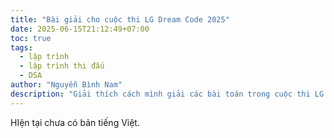 ```yaml
---
title: "Bài giải cho cuộc thi LG Dream Code 2025"
date: 2025-06-15T21:12:49+07:00
toc: true
tags:
  - lập trình
  - lập trình thi đấu
  - DSA
author: "Nguyễn Bình Nam"
description: "Giải thích cách mình giải các bài toán trong cuộc thi LG Dream Code 2025"
---
```


HIện tại chưa có bản tiếng Việt.
